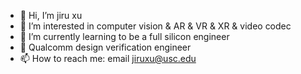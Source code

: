 - 👋 Hi, I’m jiru xu
- 👀 I’m interested in computer vision & AR & VR & XR & video codec
- 🌱 I’m currently learning to be a full silicon engineer
- 💞️ Qualcomm design verification engineer
- 📫 How to reach me: email jiruxu@usc.edu

<!---
jiru1997/jiru1997 is a ✨ special ✨ repository because its `README.md` (this file) appears on your GitHub profile.
You can click the Preview link to take a look at your changes.
--->
